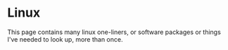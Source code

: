 # Linux

This page contains many linux one-liners, or software packages or things I've needed to look up, more than once.